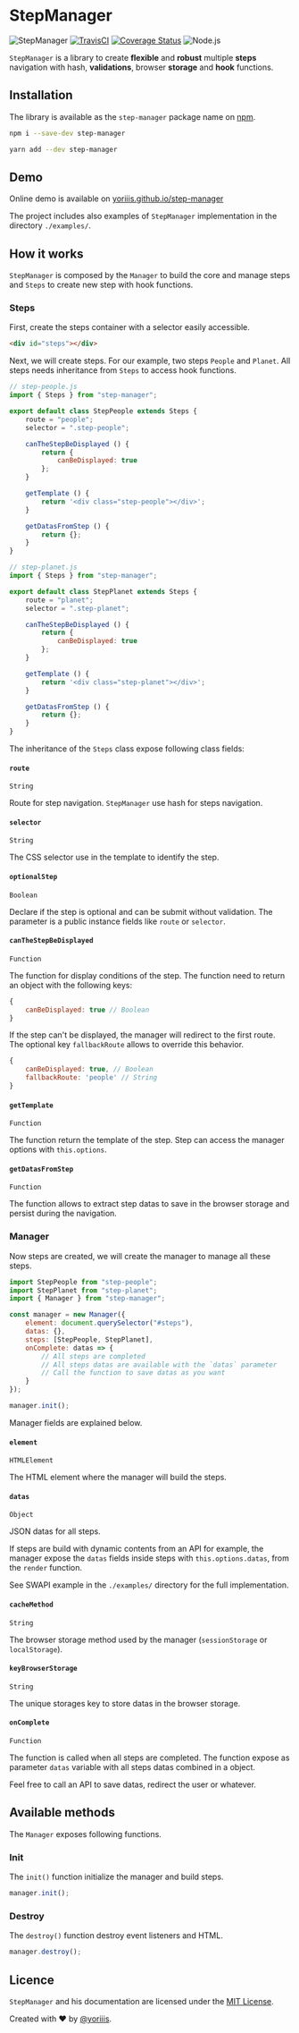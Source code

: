 # StepManager

![StepManager](https://img.shields.io/badge/step--manager-v1.1.0-ff004b.svg?style=for-the-badge) [![TravisCI](https://img.shields.io/travis/com/yoriiis/step-manager/master?style=for-the-badge)](https://travis-ci.com/yoriiis/step-manager) [![Coverage Status](https://img.shields.io/coveralls/github/yoriiis/step-manager?style=for-the-badge)](https://coveralls.io/github/yoriiis/step-manager?branch=master)  ![Node.js](https://img.shields.io/node/v/step-manager?style=for-the-badge)

`StepManager` is a library to create **flexible** and **robust** multiple **steps** navigation with hash, **validations**, browser **storage** and **hook** functions.

## Installation

The library is available as the `step-manager` package name on [npm](https://www.npmjs.com/package/step-manager).

```bash
npm i --save-dev step-manager
```

```bash
yarn add --dev step-manager
```

## Demo

Online demo is available on [yoriiis.github.io/step-manager](https://yoriiis.github.io/step-manager)

The project includes also examples of `StepManager` implementation in the directory `./examples/`.

## How it works

`StepManager` is composed by the `Manager` to build the core and manage steps and `Steps` to create new step with hook functions.

### Steps

First, create the steps container with a selector easily accessible.

```html
<div id="steps"></div>
```

Next, we will create steps. For our example, two steps `People` and `Planet`. All steps needs inheritance from `Steps` to access hook functions.

```javascript
// step-people.js
import { Steps } from "step-manager";

export default class StepPeople extends Steps {
    route = "people";
    selector = ".step-people";

    canTheStepBeDisplayed () {
        return {
            canBeDisplayed: true
        };
    }

    getTemplate () {
        return '<div class="step-people"></div>';
    }

    getDatasFromStep () {
        return {};
    }
}
```

```javascript
// step-planet.js
import { Steps } from "step-manager";

export default class StepPlanet extends Steps {
    route = "planet";
    selector = ".step-planet";

    canTheStepBeDisplayed () {
        return {
            canBeDisplayed: true
        };
    }

    getTemplate () {
        return '<div class="step-planet"></div>';
    }

    getDatasFromStep () {
        return {};
    }
}
```

The inheritance of the `Steps` class expose following class fields:

#### `route`

`String`

Route for step navigation. `StepManager` use hash for steps navigation.

#### `selector`

`String`

The CSS selector use in the template to identify the step.

#### `optionalStep`

`Boolean`

Declare if the step is optional and can be submit without validation. The parameter is a public instance fields like `route` or `selector`.

#### `canTheStepBeDisplayed`

`Function`

The function for display conditions of the step. The function need to return an object with the following keys:

```javascript
{
    canBeDisplayed: true // Boolean
}
```

If the step can't be displayed, the manager will redirect to the first route. The optional key `fallbackRoute` allows to override this behavior.

```javascript
{
    canBeDisplayed: true, // Boolean
    fallbackRoute: 'people' // String
}
```

#### `getTemplate`

`Function`

The function return the template of the step. Step can access the manager options with `this.options`.

#### `getDatasFromStep`

`Function`

The function allows to extract step datas to save in the browser storage and persist during the navigation.

### Manager

Now steps are created, we will create the manager to manage all these steps.

```javascript
import StepPeople from "step-people";
import StepPlanet from "step-planet";
import { Manager } from "step-manager";

const manager = new Manager({
    element: document.querySelector("#steps"),
    datas: {},
    steps: [StepPeople, StepPlanet],
    onComplete: datas => {
        // All steps are completed
        // All steps datas are available with the `datas` parameter
        // Call the function to save datas as you want
    }
});

manager.init();
```

Manager fields are explained below.

#### `element`

`HTMLElement`

The HTML element where the manager will build the steps.

#### `datas`

`Object`

JSON datas for all steps.

If steps are build with dynamic contents from an API for example, the manager expose the `datas` fields inside steps with `this.options.datas`, from the `render` function.

See SWAPI example in the `./examples/` directory for the full implementation.

#### `cacheMethod`

`String`

The browser storage method used by the manager (`sessionStorage` or `localStorage`).

#### `keyBrowserStorage`

`String`

The unique storages key to store datas in the browser storage.

#### `onComplete`

`Function`

The function is called when all steps are completed. The function expose as parameter `datas` variable with all steps datas combined in a object.

Feel free to call an API to save datas, redirect the user or whatever.

## Available methods

The `Manager` exposes following functions.

### Init

The `init()` function initialize the manager and build steps.

```javascript
manager.init();
```

### Destroy

The `destroy()` function destroy event listeners and HTML.

```javascript
manager.destroy();
```

## Licence

`StepManager` and his documentation are licensed under the [MIT License](http://opensource.org/licenses/MIT).

Created with ♥ by [@yoriiis](http://github.com/yoriiis).
